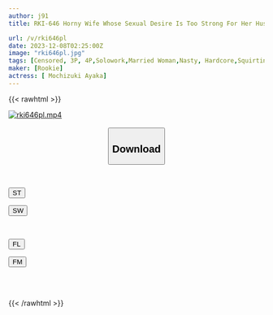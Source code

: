 ```yaml
---
author: j91
title: RKI-646 Horny Wife Whose Sexual Desire Is Too Strong For Her Husband To Handle. NTR Ayaka Mochizuki Makes Her Fuck Him Until She's Satisfied.

url: /v/rki646pl
date: 2023-12-08T02:25:00Z
image: "rki646pl.jpg"
tags: [Censored, 3P, 4P,Solowork,Married Woman,Nasty, Hardcore,Squirting,Cuckold	]
maker: [Rookie]
actress: [ Mochizuki Ayaka]
---
```



{{< rawhtml >}}

<div class="video" data-videoid="jkqMp18eG2uzBRW">
    <a href="javascript:;">
        <img src="/v/rki646pl/rki646pl.jpg" width="WIDTH" height="HEIGHT" alt="rki646pl.mp4" loading="lazy">
    </a>
</div>

<script type="text/javascript" src="https://j91.asia/asset/on-demand-st.js"></script>

<br>
  <link rel="stylesheet" href="https://j91.asia/asset/bs5.css">
  
  <center>
  <button class="btn btn-primary" type="button" data-bs-toggle="collapse" data-bs-target=".multi-collapse" aria-expanded="false" aria-controls="multiCollapseExample1 multiCollapseExample2"><h2>Download</h2></button></center>
</p>
<div class="row">
  <div class="col">
    <div class="collapse multi-collapse" id="multiCollapseExample1">
      <div class="card card-body">
	      	      <br>
<div class="buttons">  
<p><a href="https://streamtape.to/v/jkqMp18eG2uzBRW" target="_blank"><button class="btn-hover color-3"><i class="fa fa-download"></i> ST</button></a></p>
<p><a href="https://flaswish.com/v7nd2ssaid6y" target="_blank"><button class="btn-hover color-2"><i class="fa fa-download"></i> SW</button></a></p></div>
    </div>
  </div>
</div>
  <div class="col">
    <div class="collapse multi-collapse" id="multiCollapseExample2">
      <div class="card card-body">
	      <br>
<div class="buttons">
<p><a href="https://filelions.site/f/zu0xsvrwg24g" target="_blank"><button class="btn-hover color-9"><i class="fa fa-download"></i> FL</button></a></p>
<p><a href="https://filemoon.sx/d/0fya5bmcd9el" target="_blank"><button class="btn-hover color-8"><i class="fa fa-download"></i> FM</button></a></p></div>
<br><br>
      </div>
    </div>
  </div>
</div>

{{< /rawhtml >}}